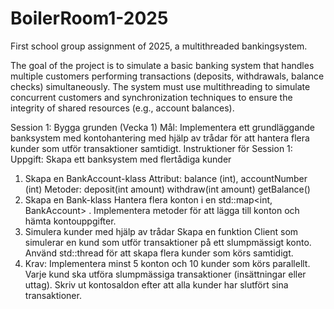 # BoilerRoom1-2025
First school group assignment of 2025, a multithreaded bankingsystem.

The goal of the project is to simulate a basic banking system that handles multiple customers performing transactions (deposits, withdrawals, balance checks) simultaneously. The system must use multithreading to simulate concurrent customers and synchronization techniques to ensure the integrity of shared resources (e.g., account balances).

Session 1: Bygga grunden (Vecka 1)
Mål:
Implementera ett grundläggande banksystem med kontohantering med hjälp av trådar för att hantera flera kunder som utför transaktioner
samtidigt.
Instruktioner för Session 1:
Uppgift: Skapa ett banksystem med flertådiga kunder
1. Skapa en BankAccount-klass
Attribut: balance (int), accountNumber (int)
Metoder:
deposit(int amount)
withdraw(int amount)
getBalance()
2. Skapa en Bank-klass
Hantera flera konton i en std::map<int, BankAccount> .
Implementera metoder för att lägga till konton och hämta kontouppgifter.
3. Simulera kunder med hjälp av trådar
Skapa en funktion Client som simulerar en kund som utför transaktioner på ett slumpmässigt konto.
Använd std::thread för att skapa flera kunder som körs samtidigt.
4. Krav:
Implementera minst 5 konton och 10 kunder som körs parallellt.
Varje kund ska utföra slumpmässiga transaktioner (insättningar eller uttag).
Skriv ut kontosaldon efter att alla kunder har slutfört sina transaktioner.
